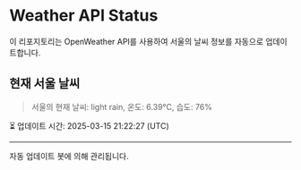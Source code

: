 
# Weather API Status

이 리포지토리는 OpenWeather API를 사용하여 서울의 날씨 정보를 자동으로 업데이트합니다.

## 현재 서울 날씨
> 서울의 현재 날씨: light rain, 온도: 6.39°C, 습도: 76%

⏳ 업데이트 시간: 2025-03-15 21:22:27 (UTC)

---
자동 업데이트 봇에 의해 관리됩니다.
